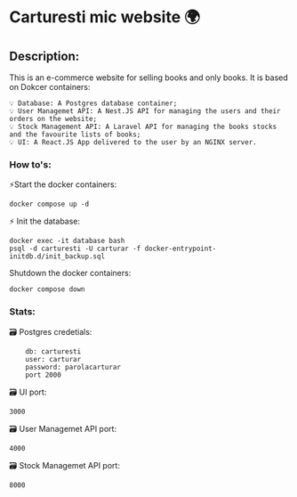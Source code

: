 # Carturesti mic website 🌍

## Description:

This is an e-commerce website for selling books and only books.
It is based on Dokcer containers:

    💡 Database: A Postgres database container;
    💡 User Managemet API: A Nest.JS API for managing the users and their orders on the website;
    💡 Stock Management API: A Laravel API for managing the books stocks and the favourite lists of books;
    💡 UI: A React.JS App delivered to the user by an NGINX server.

### How to's:

⚡Start the docker containers:

```
docker compose up -d
```

⚡ Init the database:

```
docker exec -it database bash
psql -d carturesti -U carturar -f docker-entrypoint-initdb.d/init_backup.sql
```

Shutdown the docker containers:

```
docker compose down
```

### Stats:

🗃️ Postgres credetials:

```
    db: carturesti
    user: carturar
    password: parolacarturar
    port 2000
```

🗃️ UI port:

```
3000
```

🗃️ User Managemet API port:

```
4000
```

🗃️ Stock Managemet API port:

```
8000
```
